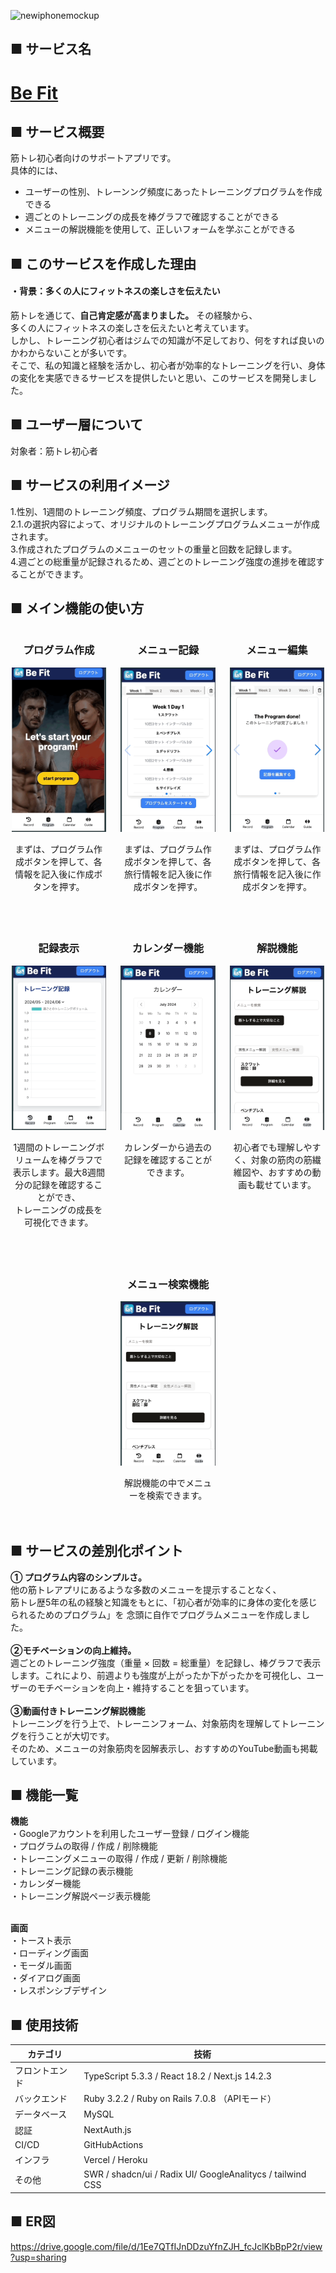 ![newiphonemockup](https://github.com/Ryocchi-Muscle/fitapp-api/assets/140929302/bb068a5d-ae34-4b55-8644-4bcdb8619955)


## ■ サービス名
<h1><a href="https://www.befitvercel.com/">Be Fit</a></h1>

## ■ サービス概要
筋トレ初心者向けのサポートアプリです。
<br>
具体的には、<br>
 * ユーザーの性別、トレーンング頻度にあったトレーニングプログラムを作成できる
 * 週ごとのトレーニングの成長を棒グラフで確認することができる
 * メニューの解説機能を使用して、正しいフォームを学ぶことができる

## ■ このサービスを作成した理由
#### ・背景：多くの人にフィットネスの楽しさを伝えたい
筋トレを通じて、**自己肯定感が高まりました。** その経験から、<br>
多くの人にフィットネスの楽しさを伝えたいと考えています。<br>
しかし、トレーニング初心者はジムでの知識が不足しており、何をすれば良いのかわからないことが多いです。<br>
そこで、私の知識と経験を活かし、初心者が効率的なトレーニングを行い、身体の変化を実感できるサービスを提供したいと思い、このサービスを開発しました。

## ■ ユーザー層について

対象者：筋トレ初心者

## ■ サービスの利用イメージ
1.性別、1週間のトレーニング頻度、プログラム期間を選択します。<br>
2.1.の選択内容によって、オリジナルのトレーニングプログラムメニューが作成されます。<br>
3.作成されたプログラムのメニューのセットの重量と回数を記録します。<br>
4.週ごとの総重量が記録されるため、週ごとのトレーニング強度の進捗を確認することができます。<br>

## ■ メイン機能の使い方

<div style="display: flex; flex-wrap: wrap; justify-content: space-around; gap: 20px;">

  <div style="width: 30%; margin-bottom: 20px; text-align: center;">
    <h3>プログラム作成</h3>
    <img src="assets/program.gif" alt="トレーニングプログラム作成" style="width: 100%;">
    <p>まずは、プログラム作成ボタンを押して、各情報を記入後に作成ボタンを押す。</p>
  </div>

  <div style="width: 30%; margin-bottom: 20px; text-align: center;">
    <h3>メニュー記録</h3>
    <img src="assets/menu.gif" alt="メニュー記録" style="width: 100%;">
    <p>まずは、プログラム作成ボタンを押して、各旅行情報を記入後に作成ボタンを押す。</p>
  </div>

  <div style="width: 30%; margin-bottom: 20px; text-align: center;">
    <h3>メニュー編集</h3>
    <img src="assets/menu_edit.gif" alt="メニュー編集" style="width: 100%;">
    <p>まずは、プログラム作成ボタンを押して、各旅行情報を記入後に作成ボタンを押す。</p>
  </div>

  <div style="width: 30%; margin-bottom: 20px; text-align: center;">
    <h3>記録表示</h3>
    <img src="assets/record.gif" alt="メニュー編集" style="width: 100%;">
    <p>1週間のトレーニングボリュームを棒グラフで表示します。最大8週間分の記録を確認することができ、<br>トレーニングの成長を可視化できます。</p>
  </div>

  <div style="width: 30%; margin-bottom: 20px; text-align: center;">
    <h3>カレンダー機能</h3>
    <img src="assets/calendar.gif" alt="メニュー編集" style="width: 100%;">
    <p>カレンダーから過去の記録を確認することができます。</p>
  </div>

  <div style="width: 30%; margin-bottom: 20px; text-align: center;">
    <h3>解説機能</h3>
    <img src="assets/trainingguide.gif" alt="トレーニング解説機能" style="width: 100%;">
    <p>初心者でも理解しやすく、対象の筋肉の筋繊維図や、おすすめの動画も載せています。</p>
  </div>

  <div style="width: 30%; margin-bottom: 20px; text-align: center;">
    <h3>メニュー検索機能</h3>
    <img src="assets/traingguie_search.gif" alt="トレーニング解説機能" style="width: 100%;">
    <p>解説機能の中でメニューを検索できます。</p>
  </div>

</div>




## ■ サービスの差別化ポイント

**① プログラム内容のシンプルさ。**<br>
他の筋トレアプリにあるような多数のメニューを提示することなく、<br>
筋トレ歴5年の私の経験と知識をもとに、「初心者が効率的に身体の変化を感じられるためのプログラム」を
念頭に自作でプログラムメニューを作成しました。<br>
<br>
**②モチベーションの向上維持。**<br>
週ごとのトレーニング強度（重量 × 回数 = 総重量）を記録し、棒グラフで表示します。これにより、前週よりも強度が上がったか下がったかを可視化し、ユーザーのモチベーションを向上・維持することを狙っています。<br>
<br>
**③動画付きトレーニング解説機能**<br>
トレーニングを行う上で、トレーニンフォーム、対象筋肉を理解してトレーニングを行うことが大切です。<br>
そのため、メニューの対象筋肉を図解表示し、おすすめのYouTube動画も掲載しています。<br>

## ■ 機能一覧<br>
**機能**<br>
・Googleアカウントを利用したユーザー登録 / ログイン機能<br>
・プログラムの取得 / 作成 / 削除機能<br>
・トレーニングメニューの取得 / 作成 / 更新 / 削除機能<br>
・トレーニング記録の表示機能<br>
・カレンダー機能<br>
・トレーニング解説ページ表示機能<br>
<br>

**画面**<br>
・トースト表示<br>
・ローディング画面<br>
・モーダル画面<br>
・ダイアログ画面<br>
・レスポンシブデザイン<br>

## ■ 使用技術

| カテゴリ       | 技術                                                                                  |
| -------------- | ------------------------------------------------------------------------------------- |
| フロントエンド | TypeScript 5.3.3 / React 18.2 / Next.js 14.2.3                                   |
| バックエンド   | Ruby 3.2.2 / Ruby on Rails 7.0.8 （APIモード）                                         |
| データベース   | MySQL                                                                            |
| 認証           | NextAuth.js                                                                           |
| CI/CD           | GitHubActions                                                                           |
| インフラ       | Vercel / Heroku                                                                       |                       |
| その他         | SWR / shadcn/ui / Radix UI/ GoogleAnalitycs / tailwind CSS


## ■ ER図<br>
https://drive.google.com/file/d/1Ee7QTfIJnDDzuYfnZJH_fcJclKbBpP2r/view?usp=sharing<br>
